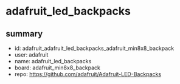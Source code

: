 # adafruit_led_backpacks
 
## summary 
* id: adafruit_adafruit_led_backpacks_adafruit_min8x8_backpack
* user: adafruit
* name: adafruit_led_backpacks
* board: adafruit_min8x8_backpack
* repo: https://github.com/adafruit/Adafruit-LED-Backpacks








